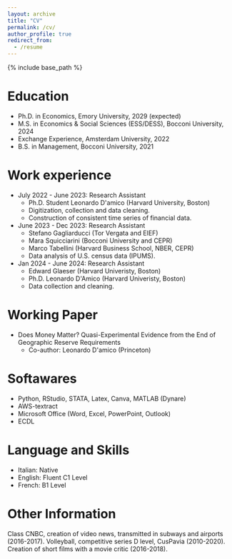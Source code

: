 ```yaml
---
layout: archive
title: "CV"
permalink: /cv/
author_profile: true
redirect_from:
  - /resume
---
```


{% include base_path %}

Education
======
* Ph.D. in Economics, Emory University, 2029 (expected)
* M.S. in Economics & Social Sciences (ESS/DESS), Bocconi University, 2024
* Exchange Experience, Amsterdam University, 2022
* B.S. in Management, Bocconi University, 2021

Work experience
======
* July 2022 - June 2023: Research Assistant
  * Ph.D. Student Leonardo D'amico (Harvard University, Boston)
  * Digitization, collection and data cleaning.
  * Construction of consistent time series of financial data.
* June 2023 - Dec 2023: Research Assistant
  * Stefano Gagliarducci (Tor Vergata and EIEF)
  * Mara Squicciarini (Bocconi University and CEPR)
  * Marco Tabellini (Harvard Business School, NBER, CEPR)
  * Data analysis of U.S. census data (IPUMS).
* Jan 2024 - June 2024: Research Assistant
  * Edward Glaeser (Harvard Univeristy, Boston)
  * Ph.D. Leonardo D'Amico (Harvard Univeristy, Boston)
  * Data collection and cleaning.

Working Paper
======
* Does Money Matter? Quasi-Experimental Evidence from the End of Geographic Reserve Requirements
  * Co-author: Leonardo D'amico (Princeton)

Softawares
======
* Python, RStudio, STATA, Latex, Canva, MATLAB (Dynare)
* AWS-textract
* Microsoft Office (Word, Excel, PowerPoint, Outlook)
* ECDL

Language and Skills
======
* Italian: Native
* English: Fluent C1 Level
* French: B1 Level

Other Information
======
Class CNBC, creation of video news, transmitted in subways and airports (2016-2017).
Volleyball, competitive series D level, CusPavia (2010-2020).
Creation of short films with a movie critic (2016-2018).


